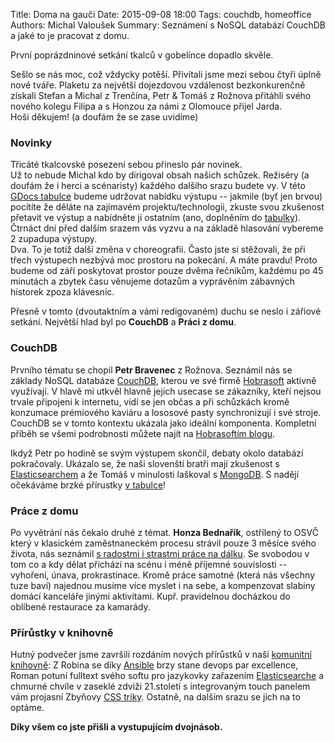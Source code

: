 Title: Doma na gauči
Date: 2015-09-08 18:00
Tags: couchdb, homeoffice
Authors: Michal Valoušek
Summary: Seznámení s NoSQL databází CouchDB a jaké to je pracovat z domu.


První poprázdninové setkání tkalců v gobelínce dopadlo skvěle.

Sešlo se nás moc, což vždycky potěší. Přivítali jsme mezi sebou čtyři úplně
nové tváře. Plaketu za největší dojezdovou vzdálenost bezkonkurenčně získali
Stefan a Michal z Trenčína, Petr & Tomáš z Rožnova přitáhli svého nového kolegu
Filipa a s Honzou za námi z Olomouce přijel Jarda.  
Hoši děkujem! (a doufám že se zase uvidíme)

### Novinky

Třicáté tkalcovské posezení sebou přineslo pár novinek.  
Už to nebude Michal kdo by dirigoval obsah našich schůzek. Režiséry (a doufám
že i herci a scénaristy) každého dalšího srazu budete vy. V této [GDocs
tabulce][1] budeme udržovat nabídku výstupu -- jakmile (byť jen brvou) pocítíte
že děláte na zajímavém projektu/technologii, zkuste svou zkušenost přetavit ve
výstup a nabídněte ji ostatním (ano, doplněním do [tabulky][1]). Čtrnáct dní
před dalším srazem vás vyzvu a na základě hlasování vybereme 2 zupadupa
výstupy.  
Dva. To je totiž další změna v choreografii. Často jste si stěžovali, že při
třech výstupech nezbývá moc prostoru na pokecání. A máte pravdu! Proto budeme
od září poskytovat prostor pouze dvěma řečníkům, každému po 45 minutách a
zbytek času věnujeme dotazům a vyprávěním zábavných historek zpoza klávesnic.

Přesně v tomto (dvoutaktním a vámi redigovaném) duchu se neslo i zářiové
setkání. Největší hlad byl po **CouchDB** a **Práci z domu**.

### CouchDB

Prvního tématu se chopil **Petr Bravenec** z Rožnova. Seznámil nás se základy
NoSQL databáze [CouchDB][2], kterou ve své firmě [Hobrasoft][3] aktivně
využívají. V hlavě mi utkvěl hlavně jejich usecase se zákazníky, kteří nejsou
trvale připojeni k internetu, vidí se jen občas a při schůzkách kromě konzumace
prémiového kaviáru a lososové pasty synchronizují i své stroje. CouchDB se v
tomto kontextu ukázala jako ideální komponenta. Kompletní příběh se všemi
podrobnosti můžete najít na [Hobrasoftím blogu][4].

Ikdyž Petr po hodině se svým výstupem skončil, debaty okolo databází
pokračovaly. Ukázalo se, že naši slovenští bratři mají zkušenost s
[Elasticsearchem][5] a že Tomáš v minulosti laškoval s [MongoDB][6].
S nadějí očekáváme brzké přírustky [v tabulce][1]!

### Práce z domu

Po vyvětrání nás čekalo druhé z témat. **Honza Bednařík**, ostřílený to OSVČ který
v klasickém zaměstnaneckém procesu strávil pouze 3 měsíce svého života, nás
seznámil [s radostmi i strastmi práce na dálku][7]. Se svobodou v tom co a kdy dělat
přichází na scénu i méně příjemné souvislosti -- vyhoření, únava,
prokrastinace. Kromě práce samotné (která nás všechny tuze baví) najednou
musíme více myslet i na sebe, a kompenzovat slabiny domácí kanceláře jinými
aktivitami. Kupř. pravidelnou docházkou do oblíbené restaurace za kamarády.

### Přírůstky v knihovně

Hutný podvečer jsme završili rozdáním nových přírůstků v naší
[komunitní knihovně]({filename}/stranky/knihovna.md): Z Robina se díky [Ansible][8] brzy stane devops par
excellence, Roman potuní fulltext svého softu pro jazykovky zařazením
[Elasticsearche][9] a chmurné chvíle v zaseklé zdviži 21.století s integrovaným
touch panelem vám projasní Zbyňovy [CSS triky][10]. Ostatně, na dalším srazu se
jich na to optáme.


**Díky všem co jste přišli a vystupujícím dvojnásob.**


[1]: https://docs.google.com/spreadsheets/d/1MasORDSTXk2W2_nQkrEfRowrZZ5do9LYgcuBpgrbB9M/edit#gid=0
[2]: http://couchdb.apache.org/
[3]: http://hobrasoft.cz/
[4]: http://www.hobrasoft.cz/cs/blog/bravenec/couchdb
[5]: https://www.elastic.co/products/elasticsearch
[6]: https://www.mongodb.org/
[7]: http://tkalci.cz/srazy/30/doma/prace_z_domu.pdf
[8]: http://shop.oreilly.com/product/0636920035626.do
[9]: http://shop.oreilly.com/product/0636920028505.do
[10]: http://shop.oreilly.com/product/0636920031123.do
[11]: https://docs.google.com/spreadsheets/d/1rsnlRFJjt1iYCarD0WFzYg9zpYp0KM6uoc0R8BBpbDo/edit?usp=sharing
